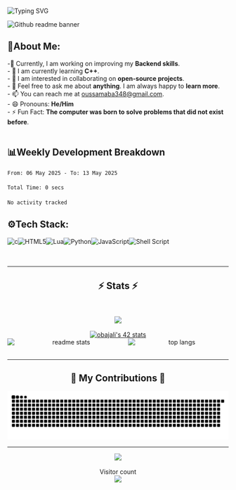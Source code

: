 ![Typing SVG](https://readme-typing-svg.demolab.com/?font=Pixelify+Sans&size=32&duration=2600&pause=1000&color=bcbcf2&random=false&width=435&lines=Welcome+to+my+profile+!)

![Github readme banner](https://github.com/Harsh12Codes/Harsh12Codes/assets/83909388/cfc8e6ce-df39-49b4-8ce7-6f540b9bf34f)


## 👋About Me:

-🔭 Currently, I am working on improving my **Backend skills**.<br>- 🌱 I am currently learning **C++**.<br>- 👯 I am interested in collaborating on **open-source projects**.<br>- 💬 Feel free to ask me about **anything**.  I am always happy to **learn more**.<br>- 📫 You can reach me at oussamaba348@gmail.com.<br>- 😄 Pronouns: **He/Him**<br>- ⚡ Fun Fact: **The computer was born to solve problems that did not exist before**.<br><br>

## 📊Weekly Development Breakdown
<!--START_SECTION:waka-->

```txt
From: 06 May 2025 - To: 13 May 2025

Total Time: 0 secs

No activity tracked
```

<!--END_SECTION:waka-->







## ⚙Tech Stack:
<img align="left" alt="c" src= "https://img.shields.io/badge/c-%2300599C.svg?style=for-the-badge&logo=c&logoColor=white" />
<img align="left" alt="HTML5" src= "https://img.shields.io/badge/html5-%23E34F26.svg?style=for-the-badge&logo=html5&logoColor=white" />
<img align="left" alt="Lua" src= "https://img.shields.io/badge/lua-%232C2D72.svg?style=for-the-badge&logo=lua&logoColor=white" />
<img align="left" alt="Python" src= "https://img.shields.io/badge/python-3670A0?style=for-the-badge&logo=python&logoColor=ffdd54" />
<img align="left" alt="JavaScript" src= "https://img.shields.io/badge/javascript-%23323330.svg?style=for-the-badge&logo=javascript&logoColor=%23F7DF1E" />
<img align="left" alt="Shell Script" src= "https://img.shields.io/badge/shell_script-%23121011.svg?style=for-the-badge&logo=gnu-bash&logoColor=white" />


<br/><br/><br/>
</div>

<hr/>

<h2 align="center">⚡ Stats ⚡</h2>
<br>
<p align="center">
  <tr>
    <td align="center" style="padding=0;width=50%;">
      <img src="https://github-readme-streak-stats.herokuapp.com?user=Sfx00&theme=vue-dark&dates=979797&stroke=00000000&background=00000000&fire=fff&hide_border=true" />
    </td>
  </tr>
</p>
<div align="center">
<a href="https://github.com/oakoudad/badge42"><img src="https://badge.mediaplus.ma/greenbinary/obajali" alt="obajali's 42 stats" /></a>
<div align="center">
  <div style="display: flex; justify-content: space-between;">
    <img width="390" src="https://github-readme-stats.vercel.app/api?username=Sfx00&count_private=true&show_icons=true&theme=react&rank_icon=github&border_radius=10" alt="readme stats" />
    <img width="325" src="https://github-readme-stats.vercel.app/api/top-langs/?username=Sfx00&hide=HTML&langs_count=8&layout=compact&theme=react&border_radius=10&size_weight=0.5&count_weight=0.5&exclude_repo=github-readme-stats" alt="top langs" />
  </div>
</div>

<br/>
<hr/>

<div align="center">
  <h2>🐍 My Contributions 🐍</h2>
  <img alt="snake eating my contributions" src="https://github.com/Sfx00/Sfx00/blob/output/github-contribution-grid-snake-dark.svg" />
<hr/>




<div align="center">
  <img height="200" src="https://remote-image.decentralized-content.com/image?url=https%3A%2F%2Fipfs.decentralized-content.com%2Fipfs%2FQmbj6VwZu1ufutYAmvpfVvSwudP71oVW1xnbtoMSoNX7mN&w=1920&q=75"  />
</div>


  <p align="center">
    Visitor count<br>
    <img src="https://profile-counter.glitch.me/hassan-ettahiri/count.svg" />
  </p>
</div>

